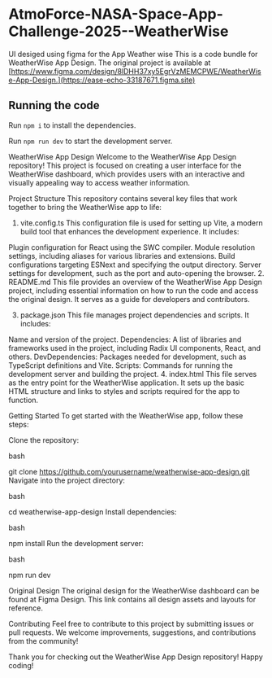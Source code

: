 # AtmoForce-NASA-Space-App-Challenge-2025--WeatherWise
UI desiged using figma for  the App Weather wise
  This is a code bundle for WeatherWise App Design. The original project is available at [https://www.figma.com/design/8lDHH37xy5EgrVzMEMCPWE/WeatherWise-App-Design.](https://ease-echo-33187671.figma.site)

  ## Running the code

  Run `npm i` to install the dependencies.

  Run `npm run dev` to start the development server.
  
WeatherWise App Design
Welcome to the WeatherWise App Design repository! This project is focused on creating a user interface for the WeatherWise dashboard, which provides users with an interactive and visually appealing way to access weather information.

Project Structure
This repository contains several key files that work together to bring the WeatherWise app to life:

1. vite.config.ts
This configuration file is used for setting up Vite, a modern build tool that enhances the development experience. It includes:

Plugin configuration for React using the SWC compiler.
Module resolution settings, including aliases for various libraries and extensions.
Build configurations targeting ESNext and specifying the output directory.
Server settings for development, such as the port and auto-opening the browser.
2. README.md
This file provides an overview of the WeatherWise App Design project, including essential information on how to run the code and access the original design. It serves as a guide for developers and contributors.

3. package.json
This file manages project dependencies and scripts. It includes:

Name and version of the project.
Dependencies: A list of libraries and frameworks used in the project, including Radix UI components, React, and others.
DevDependencies: Packages needed for development, such as TypeScript definitions and Vite.
Scripts: Commands for running the development server and building the project.
4. index.html
This file serves as the entry point for the WeatherWise application. It sets up the basic HTML structure and links to styles and scripts required for the app to function.

Getting Started
To get started with the WeatherWise app, follow these steps:

Clone the repository:

bash

git clone https://github.com/yourusername/weatherwise-app-design.git
Navigate into the project directory:

bash

cd weatherwise-app-design
Install dependencies:

bash

npm install
Run the development server:

bash

npm run dev

Original Design
The original design for the WeatherWise dashboard can be found at Figma Design. This link contains all design assets and layouts for reference.

Contributing
Feel free to contribute to this project by submitting issues or pull requests. We welcome improvements, suggestions, and contributions from the community!

Thank you for checking out the WeatherWise App Design repository! Happy coding!
